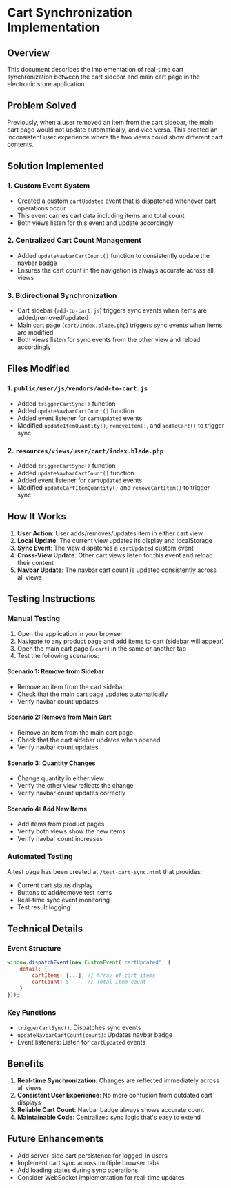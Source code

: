 # Cart Synchronization Implementation

## Overview
This document describes the implementation of real-time cart synchronization between the cart sidebar and main cart page in the electronic store application.

## Problem Solved
Previously, when a user removed an item from the cart sidebar, the main cart page would not update automatically, and vice versa. This created an inconsistent user experience where the two views could show different cart contents.

## Solution Implemented

### 1. Custom Event System
- Created a custom `cartUpdated` event that is dispatched whenever cart operations occur
- This event carries cart data including items and total count
- Both views listen for this event and update accordingly

### 2. Centralized Cart Count Management
- Added `updateNavbarCartCount()` function to consistently update the navbar badge
- Ensures the cart count in the navigation is always accurate across all views

### 3. Bidirectional Synchronization
- Cart sidebar (`add-to-cart.js`) triggers sync events when items are added/removed/updated
- Main cart page (`cart/index.blade.php`) triggers sync events when items are modified
- Both views listen for sync events from the other view and reload accordingly

## Files Modified

### 1. `public/user/js/vendors/add-to-cart.js`
- Added `triggerCartSync()` function
- Added `updateNavbarCartCount()` function
- Added event listener for `cartUpdated` events
- Modified `updateItemQuantity()`, `removeItem()`, and `addToCart()` to trigger sync

### 2. `resources/views/user/cart/index.blade.php`
- Added `triggerCartSync()` function
- Added `updateNavbarCartCount()` function
- Added event listener for `cartUpdated` events
- Modified `updateCartItemQuantity()` and `removeCartItem()` to trigger sync

## How It Works

1. **User Action**: User adds/removes/updates item in either cart view
2. **Local Update**: The current view updates its display and localStorage
3. **Sync Event**: The view dispatches a `cartUpdated` custom event
4. **Cross-View Update**: Other cart views listen for this event and reload their content
5. **Navbar Update**: The navbar cart count is updated consistently across all views

## Testing Instructions

### Manual Testing
1. Open the application in your browser
2. Navigate to any product page and add items to cart (sidebar will appear)
3. Open the main cart page (`/cart`) in the same or another tab
4. Test the following scenarios:

#### Scenario 1: Remove from Sidebar
- Remove an item from the cart sidebar
- Check that the main cart page updates automatically
- Verify navbar count updates

#### Scenario 2: Remove from Main Cart
- Remove an item from the main cart page
- Check that the cart sidebar updates when opened
- Verify navbar count updates

#### Scenario 3: Quantity Changes
- Change quantity in either view
- Verify the other view reflects the change
- Verify navbar count updates correctly

#### Scenario 4: Add New Items
- Add items from product pages
- Verify both views show the new items
- Verify navbar count increases

### Automated Testing
A test page has been created at `/test-cart-sync.html` that provides:
- Current cart status display
- Buttons to add/remove test items
- Real-time sync event monitoring
- Test result logging

## Technical Details

### Event Structure
```javascript
window.dispatchEvent(new CustomEvent('cartUpdated', {
    detail: {
        cartItems: [...], // Array of cart items
        cartCount: 5      // Total item count
    }
}));
```

### Key Functions
- `triggerCartSync()`: Dispatches sync events
- `updateNavbarCartCount(count)`: Updates navbar badge
- Event listeners: Listen for `cartUpdated` events

## Benefits
1. **Real-time Synchronization**: Changes are reflected immediately across all views
2. **Consistent User Experience**: No more confusion from outdated cart displays
3. **Reliable Cart Count**: Navbar badge always shows accurate count
4. **Maintainable Code**: Centralized sync logic that's easy to extend

## Future Enhancements
- Add server-side cart persistence for logged-in users
- Implement cart sync across multiple browser tabs
- Add loading states during sync operations
- Consider WebSocket implementation for real-time updates
